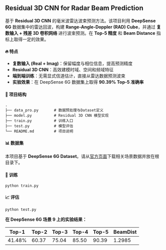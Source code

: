 ## Residual 3D CNN for Radar Beam Prediction

基于 **Residual 3D CNN** 的毫米波雷达波束预测方法。该项目利用 **DeepSense 6G** 数据集中的雷达回波，构建 **Range-Angle-Doppler (RAD) Cube**，并通过 **复数输入 + 残差 3D 卷积网络** 进行波束预测。在 **Top-5 精度** 和 **Beam Distance** 指标上取得一定的效果。

#### 🔥 特点

- **复数输入 (Real + Imag)**：保留幅度与相位信息，提高预测精度
- **Residual 3D CNN**：高效建模时域、空间和频域特征
- **端到端训练**：无需显式信道估计，直接从雷达数据预测波束
- **实验效果**：在 DeepSense 6G 数据集上取得 **90.39% Top-5 准确率**

#### 📂 项目结构

```
.
├── data_pro.py       # 数据预处理与Dataset定义
├── model.py          # Residual 3D CNN 模型实现
├── train.py          # 训练入口
├── test.py           # 模型评估
└── README.md         # 项目说明
```

#### 📊 数据集

本项目基于 **DeepSense 6G Dataset**。请从[官方页面](https://www.deepsense6g.net/radar-aided-beam-prediction/)下载相关场景数据并放在根目录下。

#### 🚀 训练

```
python train.py
```

#### 📈 评估

```
python test.py
```

**在 DeepSense 6G 场景 9 上的实验结果：**

| Top-1  | Top-2 | Top-3 | Top-4 | Top-5 | BeamDist |
| ------ | ----- | ----- | ----- | ----- | -------- |
| 41.48% | 60.37 | 75.04 | 85.50 | 90.39 | 1.2985   |
